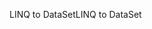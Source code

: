 <span data-ttu-id="8694a-101">LINQ to DataSet</span><span class="sxs-lookup"><span data-stu-id="8694a-101">LINQ to DataSet</span></span>